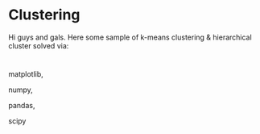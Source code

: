 # Clustering
Hi guys and gals. Here some sample of k-means clustering & hierarchical cluster solved via:
#
matplotlib,

numpy,

pandas,

scipy

